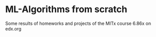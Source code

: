 # ML-Algorithms from scratch

Some results of homeworks and projects of the MITx course 6.86x on edx.org
